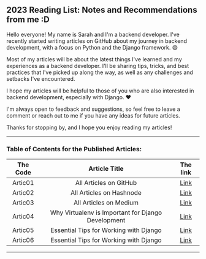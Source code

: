 ## 2023 Reading List: Notes and Recommendations from me :D

Hello everyone! My name is Sarah and I'm a backend developer. I've recently started writing articles on GitHub about my journey in backend development, with a focus on Python and the Django framework. 😄

Most of my articles will be about the latest things I've learned and my experiences as a backend developer. I'll be sharing tips, tricks, and best practices that I've picked up along the way, as well as any challenges and setbacks I've encountered.

I hope my articles will be helpful to those of you who are also interested in backend development, especially with Django. ❤️

I'm always open to feedback and suggestions, so feel free to leave a comment or reach out to me if you have any ideas for future articles.

Thanks for stopping by, and I hope you enjoy reading my articles!

---
### Table of Contents for the Published Articles:

| The Code | Article Title | The link |
|:-:|:-:|:-:|
| Artic01 | All Articles on GitHub | [Link](https://sarahhudaib.github.io/reading-notes/) |
| Artic02 | All Articles on Hashnode |[Link](https://sarahthedeveloper.hashnode.dev/)|
| Artic03 | All Articles on Medium | [Link](https://medium.com/@sarahhudaib744)| 
| Artic04 | Why Virtualenv is Important for Django Development | [Link](./Published_Articles/virtualenv.md)| 
| Artic05 | Essential Tips for Working with Django | [Link](./Published_Articles/Essential_Tips_for_Working_with_Django.md)| 
| Artic06 | Essential Tips for Working with Django | [Link](./Published_Articles/Essential_Tips_for_Working_with_Django.md)| 
---



